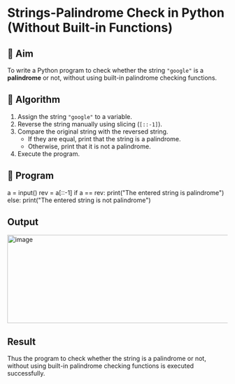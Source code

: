 # Strings-Palindrome Check in Python (Without Built-in Functions)

## 🎯 Aim
To write a Python program to check whether the string `"google"` is a **palindrome** or not, without using built-in palindrome checking functions.

## 🧠 Algorithm
1. Assign the string `"google"` to a variable.
2. Reverse the string manually using slicing (`[::-1]`).
3. Compare the original string with the reversed string.
   - If they are equal, print that the string is a palindrome.
   - Otherwise, print that it is not a palindrome.
4. Execute the program.

## 🧾 Program
a = input()
rev = a[::-1]
if a == rev:
    print("The entered string is palindrome")
else:
    print("The entered string is not palindrome")

## Output
<img width="917" height="202" alt="image" src="https://github.com/user-attachments/assets/4bf4e2e4-ac06-44f8-9681-43b7405a7c80" />

## Result
Thus the program to check whether the string is a palindrome or not, without using built-in palindrome checking functions is executed successfully.
